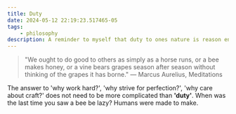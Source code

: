 ```yaml
---
title: Duty
date: 2024-05-12 22:19:23.517465-05
tags:
    - philosophy
description: A reminder to myself that duty to ones nature is reason enough
---
```


> "We ought to do good to others as simply as a horse runs, or a bee makes honey, or a vine bears grapes season after season without thinking of the grapes it has borne." — Marcus Aurelius, Meditations

The answer to 'why work hard?', 'why strive for perfection?', 'why care about craft?' does not need to be more complicated than **'duty'**. When was the last time you saw a bee be lazy? Humans were made to make.